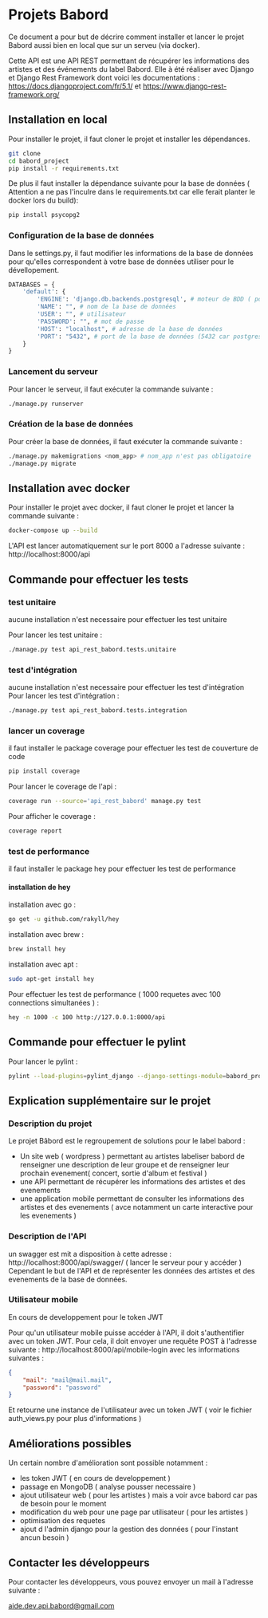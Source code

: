 # Projets Babord

Ce document a pour but de décrire comment installer et lancer le projet Babord aussi bien en local que sur un serveu (via docker).

Cette API est une API REST permettant de récupérer les informations des artistes et des événements du label Babord.
Elle à été réaliser avec Django et Django Rest Framework dont voici les documentations : https://docs.djangoproject.com/fr/5.1/ et https://www.django-rest-framework.org/

## Installation en local

Pour installer le projet, il faut cloner le projet et installer les dépendances.

```bash
git clone
cd babord_project
pip install -r requirements.txt
```

De plus il faut installer la dépendance suivante pour la base de données  ( Attention a ne pas l'inculre dans le requirements.txt car elle ferait planter le docker lors du build):

```bash
pip install psycopg2
```

### Configuration de la base de données

Dans le settings.py, il faut modifier les informations de la base de données pour qu'elles correspondent à votre base de données utiliser pour le dévellopement.

```py
DATABASES = {
    'default': {
        'ENGINE': 'django.db.backends.postgresql', # moteur de BDD ( postgresql )
        'NAME': "", # nom de la base de données
        'USER': "", # utilisateur
        'PASSWORD': "", # mot de passe
        'HOST': "localhost", # adresse de la base de données
        'PORT': "5432", # port de la base de données (5432 car postgres)
    }
}
```

### Lancement du serveur

Pour lancer le serveur, il faut exécuter la commande suivante :

```bash
./manage.py runserver
```

### Création de la base de données

Pour créer la base de données, il faut exécuter la commande suivante :

```bash
./manage.py makemigrations <nom_app> # nom_app n'est pas obligatoire
./manage.py migrate
```

## Installation avec docker

Pour installer le projet avec docker, il faut cloner le projet et lancer la commande suivante :

```bash
docker-compose up --build
```
L'API est lancer automatiquement sur le port 8000 a l'adresse suivante : http://localhost:8000/api


## Commande pour effectuer les tests

### test unitaire
aucune installation n'est necessaire pour effectuer les test unitaire 

Pour lancer les test unitaire  : 
```bash
./manage.py test api_rest_babord.tests.unitaire
```
### test d'intégration
aucune installation n'est necessaire pour effectuer les test d'intégration
Pour lancer les test d'intégration  : 
```bash
./manage.py test api_rest_babord.tests.integration
```

### lancer un coverage
il faut installer le package coverage pour effectuer les test de couverture de code

```bash
pip install coverage
```

Pour lancer le coverage de l'api : 
```bash
coverage run --source='api_rest_babord' manage.py test
```

Pour afficher le coverage : 
```bash
coverage report
```

### test de performance
il faut installer le package hey pour effectuer les test de performance

#### installation de hey

installation avec go : 
```bash
go get -u github.com/rakyll/hey
```

installation avec brew : 
```bash
brew install hey
```

installation avec apt : 
```bash
sudo apt-get install hey
```

Pour effectuer les test de performance ( 1000 requetes avec 100 connections simultanées ) : 
```bash
hey -n 1000 -c 100 http://127.0.0.1:8000/api
```

## Commande pour effectuer le pylint

Pour lancer le pylint : 
```bash
pylint --load-plugins=pylint_django --django-settings-module=babord_project.settings api_rest_babord
```


## Explication supplémentaire sur le projet

### Description du projet

Le projet Bâbord est le regroupement de solutions pour le label babord : 
 - Un site web ( wordpress ) permettant au artistes labeliser babord de renseigner une description de leur groupe et de renseigner leur prochain evenement( concert, sortie d'album et festival )
 - une API permettant de récupérer les informations des artistes et des evenements
 - une application mobile permettant de consulter les informations des artistes et des evenements ( avce notamment un carte interactive pour les evenements )

### Description de l'API

un swagger est mit a disposition à cette adresse : http://localhost:8000/api/swagger/  ( lancer le serveur pour y accéder )
Cependant le but de l'API et de représenter les données des artistes et des evenements de la base de données.

### Utilisateur mobile
En cours de developpement pour le token JWT

Pour qu'un utilisateur mobile puisse accéder à l'API, il doit s'authentifier avec un token JWT. Pour cela, il doit envoyer une requête POST à l'adresse suivante : http://localhost:8000/api/mobile-login avec les informations suivantes :

```json
{
    "mail": "mail@mail.mail",
    "password": "password"
}
```

Et retourne une instance de l'utilisateur avec un token JWT ( voir le fichier auth_views.py pour plus d'informations )

## Améliorations possibles

Un certain nombre d'amélioration sont possible notamment : 
- les token JWT ( en cours de developpement )
- passage en MongoDB ( analyse pousser necessaire )
- ajout utilisateur web ( pour les artistes ) mais a voir avce babord car pas de besoin pour le moment
- modification du web pour une page par utilisateur ( pour les artistes )
- optimisation des requetes
- ajout d l'admin django pour la gestion des données ( pour l'instant ancun besoin )

## Contacter les développeurs

Pour contacter les développeurs, vous pouvez envoyer un mail à l'adresse suivante : 

aide.dev.api.babord@gmail.com
